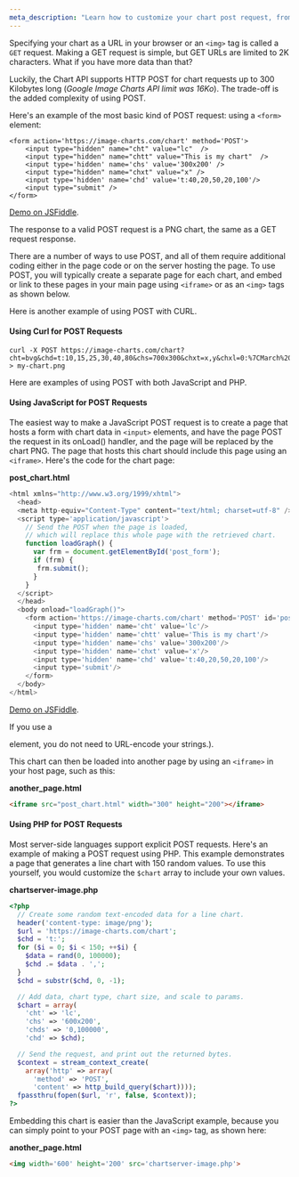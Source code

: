 ```yaml
---
meta_description: "Learn how to customize your chart post request, from using curl, JavaScript or PHP."
---
```

Specifying your chart as a URL in your browser or an `<img>` tag is called a `GET` request. Making a GET request is simple, but GET URLs are limited to 2K characters. What if you have more data than that?

Luckily, the Chart API supports HTTP POST for chart requests up to 300 Kilobytes long (*Google Image Charts API limit was 16Ko*). The trade-off is the added complexity of using POST.

Here's an example of the most basic kind of POST request: using a `<form>` element:

```
<form action='https://image-charts.com/chart' method='POST'>
    <input type="hidden" name="cht" value="lc"  />
    <input type="hidden" name="chtt" value="This is my chart"  />
    <input type='hidden' name='chs' value='300x200' />
    <input type="hidden" name="chxt" value="x" />
    <input type='hidden' name='chd' value='t:40,20,50,20,100'/>
    <input type="submit" />
</form>
```

[Demo on JSFiddle](https://jsfiddle.net/FGRibreau/9nw2qfqt/3/).

The response to a valid POST request is a PNG chart, the same as a GET request response.

There are a number of ways to use POST, and all of them require additional coding either in the page code or on the server hosting the page. To use POST, you will typically create a separate page for each chart, and embed or link to these pages in your main page using `<iframe>` or as an `<img>` tags as shown below.

Here is another example of using POST with CURL.

#### Using Curl for POST Requests

```
curl -X POST https://image-charts.com/chart?cht=bvg&chd=t:10,15,25,30,40,80&chs=700x300&chxt=x,y&chxl=0:%7CMarch%20%2718%7CApril%20%2718%7CMay%20%2718%7CJune%20%2718%7CJuly%20%2718%7CAugust%20%2718%7C&chdl=Visitors%20(in%20thousands%29&chf=b0,lg,90,05B142,1,0CE858,0.2&chxs=1N**K&chtt=Visitors%20report&chma=0,0,10,10 > my-chart.png
```

Here are examples of using POST with both JavaScript and PHP.

#### Using JavaScript for POST Requests

The easiest way to make a JavaScript POST request is to create a page that hosts a form with chart data in `<input>` elements, and have the page POST the request in its onLoad() handler, and the page will be replaced by the chart PNG. The page that hosts this chart should include this page using an `<iframe>`. Here's the code for the chart page:

**post_chart.html**

```js
<html xmlns="http://www.w3.org/1999/xhtml">
  <head>
  <meta http-equiv="Content-Type" content="text/html; charset=utf-8" />
  <script type='application/javascript'>
    // Send the POST when the page is loaded,
    // which will replace this whole page with the retrieved chart.
    function loadGraph() {
      var frm = document.getElementById('post_form');
      if (frm) {
       frm.submit();
      }
    }
  </script>
  </head>
  <body onload="loadGraph()">
    <form action='https://image-charts.com/chart' method='POST' id='post_form'>
      <input type='hidden' name='cht' value='lc'/>
      <input type='hidden' name='chtt' value='This is my chart'/>
      <input type='hidden' name='chs' value='300x200'/>
      <input type='hidden' name='chxt' value='x'/>
      <input type='hidden' name='chd' value='t:40,20,50,20,100'/>
      <input type='submit'/>
    </form>
  </body>
</html>
```

[Demo on JSFiddle](https://jsfiddle.net/FGRibreau/8ctwd87n/).

If you use a <form> element, you do not need to URL-encode your strings.).

This chart can then be loaded into another page by using an `<iframe>` in your host page, such as this:

**another_page.html**

```html
<iframe src="post_chart.html" width="300" height="200"></iframe>
```

#### Using PHP for POST Requests

Most server-side languages support explicit POST requests. Here's an example of making a POST request using PHP. This example demonstrates a page that generates a line chart with 150 random values. To use this yourself, you would customize the `$chart` array to include your own values.

**chartserver-image.php**

```php
<?php
  // Create some random text-encoded data for a line chart.
  header('content-type: image/png');
  $url = 'https://image-charts.com/chart';
  $chd = 't:';
  for ($i = 0; $i < 150; ++$i) {
    $data = rand(0, 100000);
    $chd .= $data . ',';
  }
  $chd = substr($chd, 0, -1);

  // Add data, chart type, chart size, and scale to params.
  $chart = array(
    'cht' => 'lc',
    'chs' => '600x200',
    'chds' => '0,100000',
    'chd' => $chd);

  // Send the request, and print out the returned bytes.
  $context = stream_context_create(
    array('http' => array(
      'method' => 'POST',
      'content' => http_build_query($chart))));
  fpassthru(fopen($url, 'r', false, $context));
?>
```

Embedding this chart is easier than the JavaScript example, because you can simply point to your POST page with an `<img>` tag, as shown here:

**another_page.html**

```html
<img width='600' height='200' src='chartserver-image.php'>
```
